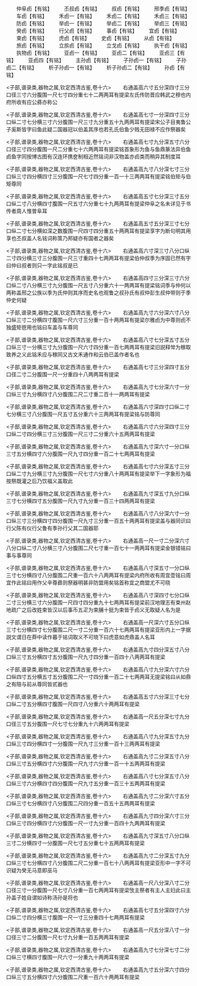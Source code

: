 <!-- { "loadSidebar": true } -->
　　仲阜卣【有铭】
　　丕叔卣【有铭】
　　叔卣【有铭】
　　邢季卣【有铭】
　　车卣【有铭】
　　禾卣一【有铭】
　　禾卣二【有铭】
　　禾卣三【有铭】
　　防卣【有铭】
　　举卣一【有铭】
　　举卣二【有铭】
　　举卣三【有铭】
　　癸卣【有铭】
　　行父卣【有铭】
　　事卣【有铭】
　　宜卣【有铭】
　　束卣【有铭】
　　虎卣【有铭】
　　史卣【有铭】
　　从卣【有铭】
　　旅卣【有铭】
　　立旂卣【有铭】
　　立戈卣【有铭】
　　执干卣【有铭】
　　执物卣【有铭】
　　亚卣一【有铭】
　　亚卣二【有铭】
　　亚卣三【有铭】
　　亚卣四【有铭】
　　主孙卣【有铭】
　　子孙卣一【有铭】
　　子孙卣二【有铭】
　　析子孙卣一【有铭】
　　析子孙卣二【有铭】
　　孙卣【有铭】





<子部,谱录类,器物之属,钦定西清古鉴,卷十六>
　　右通盖高六寸五分深四寸三分口径三寸六分腹围一尺七寸四分重七十二两两耳有提梁左氏传防晋应韩武之穆也内府所收有应公彞亦称公













<子部,谱录类,器物之属,钦定西清古鉴,卷十六>
　　右通盖高七寸一分深四寸三分口纵二寸七分横三寸六分腹围一尺三寸九分重五十九两两耳有提梁宋公子目夷鲁公子奚斯皆字曰鱼此疑二国器冠以伯盖其序也若孔氏伯鱼少贱无田禄不应作祭器矣












<子部,谱录类,器物之属,钦定西清古鉴,卷十六>
　　右通盖高七寸九分深五寸六分口径三寸四分腹围一尺二分重七十六两两耳有提梁铭首象形为鱼与鱼鼎篆法异伯鱼卣鱼字同按博古图有汉连环携奁制相近然铭词非汉物盖亦卣类而稍异其制度耳












<子部,谱录类,器物之属,钦定西清古鉴,卷十六>
　　右通盖高九寸八分深七寸三分口纵三寸四分横四寸三分腹围一尺七寸四分重一百一十三两两耳有提梁铭伯矩与伯矩尊同













<子部,谱录类,器物之属,钦定西清古鉴,卷十六>
　　右通盖高五寸七分深三寸五分口纵二寸八分横四寸腹围一尺五寸六分重七十九两两耳有提梁仲阜之名未详见于书传者周人惟曽阜耳













<子部,谱录类,器物之属,钦定西清古鉴,卷十六>
　　右通盖高五寸五分深三寸七分口纵二寸七分横如深之数腹围一尺四寸四分重五十两两耳有提梁享字为断句明其用享也丕叔盖人名铭词称策乃邦疑亦有国者之器矣












<子部,谱录类,器物之属,钦定西清古鉴,卷十六>
　　右通盖高六寸深三寸八分口纵二寸四分横三寸三分腹围一尺三寸重四十七两两耳有提梁伯仲叔季为序固已然有字曰仲曰叔者则只一字此铭叔是已













<子部,谱录类,器物之属,钦定西清古鉴,卷十六>
　　右通盖高四寸三分深三寸六分口纵二寸八分横三寸九分腹围一尺五寸八分重六十一两两耳有提梁铭词季与仲何以两称盖邢之公族以季为氏仲则其序而史名也观鲁之叔孙氏有叔仲彭生叔仲带则于季仲史何疑











<子部,谱录类,器物之属,钦定西清古鉴,卷十六>
　　右通盖高九寸六分深六寸八分口纵三寸二分横四寸腹围一尺六寸三分重一百十两两耳有提梁尔雅卣为中尊则卣不独盛矩鬯用也铭曰车盖与车尊同













<子部,谱录类,器物之属,钦定西清古鉴,卷十六>
　　右通盖高八寸七分深五寸五分口纵三寸一分横三寸九分腹围一尺六寸四分重一百七两两耳有提梁旧説释斚为稼取致养之义此铭禾应与稼同又古文禾通作和云伯已盖作者名也












<子部,谱录类,器物之属,钦定西清古鉴,卷十六>
　　右通盖高七寸三分深四寸五分口径二寸二分腹围一尺一分重四十八两两耳有提梁














<子部,谱录类,器物之属,钦定西清古鉴,卷十六>
　　右通盖高九寸七分深六寸一分口纵三寸九分横四寸八分腹围二尺二寸重二百十一两两耳有提梁














<子部,谱录类,器物之属,钦定西清古鉴,卷十六>
　　右通盖高六寸深四寸口纵二寸七分横三寸八分腹围一尺五寸五分重六十三两两耳有提梁铭与防尊同













<子部,谱录类,器物之属,钦定西清古鉴,卷十六>
　　右通盖高六寸六分深四寸三分口纵二寸四分横三寸三分腹围一尺三寸二分重六十五两两耳有提梁














<子部,谱录类,器物之属,钦定西清古鉴,卷十六>
　　右通盖高九寸深六寸一分口纵三寸五分横四寸六分腹围一尺九寸四分重一百二十七两两耳有提梁














<子部,谱录类,器物之属,钦定西清古鉴,卷十六>
　　右通盖高七寸六分深五寸三分口纵二寸九分横三寸九分腹围一尺七寸六分重八十两两耳有提梁举下一字象形为福按祭既灌之后乃饮福义盖取此













<子部,谱录类,器物之属,钦定西清古鉴,卷十六>
　　右通盖高九寸深五寸九分口纵三寸七分横四寸五分腹围一尺九寸九分重一百三十四两两耳有提梁














<子部,谱录类,器物之属,钦定西清古鉴,卷十六>
　　右通盖高八寸八分深六寸一分口纵三寸三分横四寸四分腹围一尺九寸三分重一百五十两两耳有提梁盖与器同识曰行父陈有仪行父鲁有季孙行父其二国器耶












<子部,谱录类,器物之属,钦定西清古鉴,卷十六>
　　右通盖高一尺一寸二分深六寸八分口纵二寸八分横三寸八分腹围二尺七寸重一百七十一两两耳有提梁金银错铭曰事与事尊同













<子部,谱录类,器物之属,钦定西清古鉴,卷十六>
　　右通盖高八寸深五寸一分口纵三寸七分横四寸八分腹围二尺重一百六十八两两耳有提梁内府所收有周宜壶铭曰周宜作此铭曰用作父辛尊彞则祭器明甚非防盟用矣铭首称宜之商盟尤不可晓












<子部,谱录类,器物之属,钦定西清古鉴,卷十六>
　　右通盖高八寸深四寸七分口纵二寸三分横三寸六分腹围一尺四寸四分重九十七两两耳有提梁前汉地理志有束州赵地疏广之后改姓束皆汉以后事币五疋为束脯十挺为束皆于卣义无取疑人名为是












<子部,谱录类,器物之属,钦定西清古鉴,卷十六>
　　右通盖高一尺深六寸五分口纵三寸七分横四寸七分腹围二尺一寸二分重一百六十七两两耳有提梁亚形内上一字据説文谓日在莽中读作暮于铭词取义不可晓下曰虎意如虎鼎盖人名耳












<子部,谱录类,器物之属,钦定西清古鉴,卷十六>
　　右通盖高九寸四分深五寸八分口纵三寸五分横四寸五分腹围一尺九寸四分重一百四十八两两耳有提梁













<子部,谱录类,器物之属,钦定西清古鉴,卷十六>
　　右通盖高八寸九分深六寸六分口纵四寸五分横五寸五分腹围二尺一寸四分重一百二十七两两耳无提梁铭曰从如鼎之有陪与前从尊同皆贰器也













<子部,谱录类,器物之属,钦定西清古鉴,卷十六>
　　右通盖高五寸六分深三寸七分口纵二寸五分横四寸腹围一尺四寸八分重六十两两耳有提梁














<子部,谱录类,器物之属,钦定西清古鉴,卷十六>
　　右通盖高一尺五分深七寸九分口径三寸五分腹围一尺七寸七分重九十六两两耳有提梁














<子部,谱录类,器物之属,钦定西清古鉴,卷十六>
　　右通盖高八寸九分深五寸九分口纵三寸四分横四寸一分腹围一尺九寸三分重一百十三两两耳有提梁













<子部,谱录类,器物之属,钦定西清古鉴,卷十六>
　　右通盖高九寸二分深五寸八分口纵三寸五分横四寸六分腹围一尺九寸六分重一百一十五两两耳有提梁













<子部,谱录类,器物之属,钦定西清古鉴,卷十六>
　　右通盖高八寸七分深五寸八分口纵三寸六分横四寸四分腹围一尺九寸五分重一百三十五两两耳有提梁













<子部,谱录类,器物之属,钦定西清古鉴,卷十六>
　　右通盖高九寸二分深六寸五分口纵三寸七分横四寸八分腹围二尺四分重一百五十五两两耳有提梁














<子部,谱录类,器物之属,钦定西清古鉴,卷十六>
　　右通盖高九寸四分深六寸三分口纵三寸四分横四寸六分腹围一尺一寸九分重一百四十九两两耳有提梁













<子部,谱录类,器物之属,钦定西清古鉴,卷十六>
　　右通盖高九寸深五寸八分口纵三寸二分横四寸一分腹围一尺七寸五分重七十五两两耳有提梁














<子部,谱录类,器物之属,钦定西清古鉴,卷十六>
　　右通盖高九寸二分深五寸九分口纵三寸七分横四寸八分腹围二尺二分重一百七十八两两耳有提梁亚形中一字不可识疑为癸无马意即巫马













<子部,谱录类,器物之属,钦定西清古鉴,卷十六>
　　右通盖高一尺八分深八寸二分口径三寸一分腹围一尺七寸八分重一百七两两耳有提梁攷主祭者有主人主妇此曰主孙盖子姓自谓如诗称汤孙是将也













<子部,谱录类,器物之属,钦定西清古鉴,卷十六>
　　右通盖高七寸五分深四寸六分口纵二寸四分横三寸腹围一尺一寸三分重四十七两两耳有提梁














<子部,谱录类,器物之属,钦定西清古鉴,卷十六>
　　右通盖高一尺五分深八寸一分口径三寸二分腹围一尺七寸九分重一百五两两耳有提梁














<子部,谱录类,器物之属,钦定西清古鉴,卷十六>
　　右通盖高九寸七分深七寸二分口纵三寸横四寸腹围一尺六寸一分重九十两两耳有提梁














<子部,谱录类,器物之属,钦定西清古鉴,卷十六>
　　右通盖高九寸五分深六寸四分口纵三寸五分横四寸六分腹围二尺重一百六十两两耳有提梁















